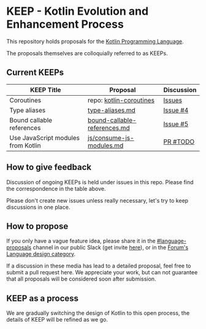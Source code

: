 # KEEP - Kotlin Evolution and Enhancement Process

This repository holds proposals for the [Kotlin Programming Language](https://kotlinlang.org).

The proposals themselves are colloquially referred to as KEEPs. 

## Current KEEPs

| KEEP Title | Proposal | Discussion |
| ---- | -------- | ---------- |
| Coroutines | repo: [kotlin-coroutines](https://github.com/Kotlin/kotlin-coroutines) | [Issues](https://github.com/Kotlin/kotlin-coroutines/issues)
| Type aliases | [type-aliases.md](proposals/type-aliases.md) | [Issue #4](https://github.com/Kotlin/KEEP/issues/4)
| Bound callable references | [bound-callable-references.md](proposals/bound-callable-references.md) | [Issue #5](https://github.com/Kotlin/KEEP/issues/5)
| Use JavaScript modules from Kotlin | [js/consume-js-modules.md](proposals/js/consume-js-modules.md) | [PR #TODO](https://github.com/Kotlin/KEEP/pull/TODO)

## How to give feedback

Discussion of ongoing KEEPs is held under issues in this repo. Please find the correspondence in the table above.

Please don't create new issues unless really necessary, let's try to keep discussions in one place.

## How to propose

If you only have a vague feature idea, please share it in the [#language-proposals](https://kotlinlang.slack.com/messages/language-proposals/) channel in our public Slack (get invite [here](http://kotlinslackin.herokuapp.com/)), or in the [Forum's Language design category](https://discuss.kotlinlang.org/c/language-design).

If a discussion in these media has lead to a detailed proposal, feel free to submit a pull request here. We appreciate your work, but can not guarantee that all proposals will be considered soon after submission.

## KEEP as a process

We are gradually switching the design of Kotlin to this open process, the details of KEEP will be refined as we go.
